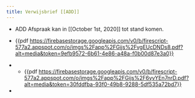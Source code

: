 ```yaml
---
title: Verwijsbrief [[ADD]]
---
```


- ADD Afspraak kan in [[October 1st, 2020]] tot stand komen. 

- {{pdf  https://firebasestorage.googleapis.com/v0/b/firescript-577a2.appspot.com/o/imgs%2Fapp%2FGijs%2FvgEUcDNDs8.pdf?alt=media&token=9efb9572-6b61-4e86-a48a-f0b00d87e3a0}}

- 
	 - {{pdf  https://firebasestorage.googleapis.com/v0/b/firescript-577a2.appspot.com/o/imgs%2Fapp%2FGijs%2F6yvYEn7nrD.pdf?alt=media&token=30fddfba-93f0-49b8-9288-5df535a72bd7}}

- 

